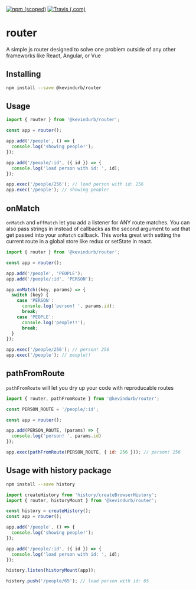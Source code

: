 [![npm (scoped)](https://img.shields.io/npm/v/@kevindurb/router.svg)](https://npmjs.com/package/@kevindurb/router)
[![Travis (.com)](https://img.shields.io/travis/com/kevindurb/router.svg)](https://travis-ci.org/kevindurb/router)

# router
A simple js router designed to solve one problem outside of any other frameworks
like React, Angular, or Vue

## Installing
```bash
npm install --save @kevindurb/router
```

## Usage
```javascript
import { router } from '@kevindurb/router';

const app = router();

app.add('/people', () => {
  console.log('showing people!');
});

app.add('/people/:id', ({ id }) => {
  console.log('load person with id: ', id);
});

app.exec('/people/256'); // load person with id: 256
app.exec('/people'); // showing people!
```

## onMatch
`onMatch` and `offMatch` let you add a listener for ANY route matches. You can also
pass strings in instead of callbacks as the second argument to `add` that get passed into
your `onMatch` callback. This works great with setting the current route in a
global store like redux or setState in react.
```javascript
import { router } from '@kevindurb/router';

const app = router();

app.add('/people', 'PEOPLE');
app.add('/people/:id', 'PERSON');

app.onMatch((key, params) => {
  switch (key) {
    case 'PERSON':
      console.log('person! ', params.id);
      break;
    case 'PEOPLE':
      console.log('people!!');
      break;
  }
});

app.exec('/people/256'); // person! 256
app.exec('/people'); // people!!
```

## pathFromRoute
`pathFromRoute` will let you dry up your code with reproducable routes
```javascript
import { router, pathFromRoute } from '@kevindurb/router';

const PERSON_ROUTE = '/people/:id';

const app = router();

app.add(PERSON_ROUTE, (params) => {
  console.log('person! ', params.id)
});

app.exec(pathFromRoute(PERSON_ROUTE, { id: 256 })); // person! 256
```

## Usage with history package
```bash
npm install --save history
```

```javascript
import createHistory from 'history/createBrowserHistory';
import { router, historyMount } from '@kevindurb/router';

const history = createHistory();
const app = router();

app.add('/people', () => {
  console.log('showing people!');
});

app.add('/people/:id', ({ id }) => {
  console.log('load person with id: ', id);
});

history.listen(historyMount(app));

history.push('/people/65'); // load person with id: 65

```
